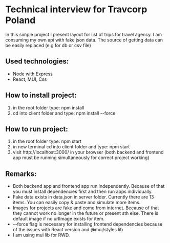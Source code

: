 # Technical interview for Travcorp Poland

In this simple project I present layout for list of trips for travel agency. I am consuming my own api with fake json data. The source of getting data can be easily replaced (e.g for db or csv file) 

## Used technologies:
- Node with Express
- React, MUI, Css

## How to install project:
1. in the root folder type: npm install
2. cd into client folder and type: npm install --force

## How to run project:
1. in the root folder type: npm start 
2. in new terminal cd into client folder and type: npm start 
3. visit http://localhost:3000/ in your browser
(both backend and frontend app must be running simultaneously for correct project working)

## Remarks:
- Both backend app and frontend app run independently. Because of that you must install dependencies first and then run apps individually.
- Fake data exists in data.json in server folder. Currently there are 13 items. You can easily copy & paste and simulate more items. 
- Images for projects are fake and come from internet. Because of that they cannot work no longer in the future or present sth else. There is default image if no urlImage exists for item.
- --force flag is necessary for installing frontend dependencies because of the issues with React version and @mui/styles lib 
- I am using mui lib for RWD.
